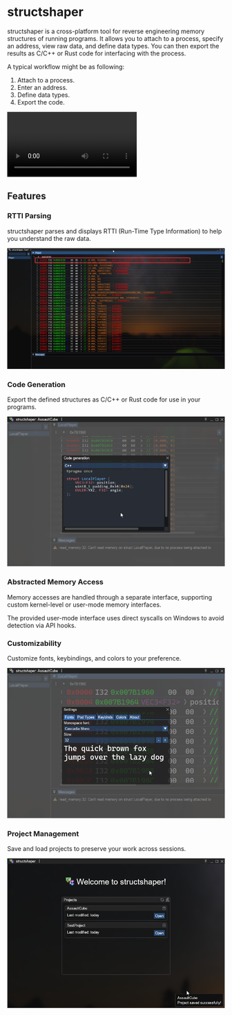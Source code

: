 # structshaper

structshaper is a cross-platform tool for reverse engineering memory structures of running programs.
It allows you to attach to a process, specify an address, view raw data, and define data types.
You can then export the results as C/C++ or Rust code for interfacing with the process.

A typical workflow might be as following:
1. Attach to a process.
2. Enter an address.
3. Define data types.
4. Export the code.

![Showcase of the workflow](./Pictures/showcase.mp4)
## Features

### RTTI Parsing
structshaper parses and displays RTTI (Run-Time Type Information) to help you understand the raw data.

![RTTI showcase](./Pictures/rtti_showcase.png)

### Code Generation
Export the defined structures as C/C++ or Rust code for use in your programs.

![Code-generation showcase](./Pictures/codegen_showcase.png)

### Abstracted Memory Access
Memory accesses are handled through a separate interface, supporting custom kernel-level or user-mode memory interfaces.

The provided user-mode interface uses direct syscalls on Windows to avoid detection via API hooks.
### Customizability
Customize fonts, keybindings, and colors to your preference.

![Font showcase](./Pictures/font_showcase.png)

### Project Management
Save and load projects to preserve your work across sessions.

![Project view showcase](./Pictures/project_showcase.png)